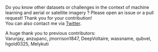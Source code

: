Do you know other datasets or challenges in the context of machine learning and aerial or satellite imagery ? Please open an issue or a pull request! Thank you for your contribution!   
You can also contact me via [Twitter](https://twitter.com/chrieke).   


A huge thank you to previous contributors:   
Varunjay, anzupanc, jmorrison1847, DeepVoltaire, wassname, qubvel, hgold0325, Melykuti